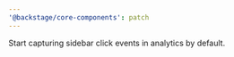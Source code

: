 ```yaml
---
'@backstage/core-components': patch
---
```


Start capturing sidebar click events in analytics by default.
